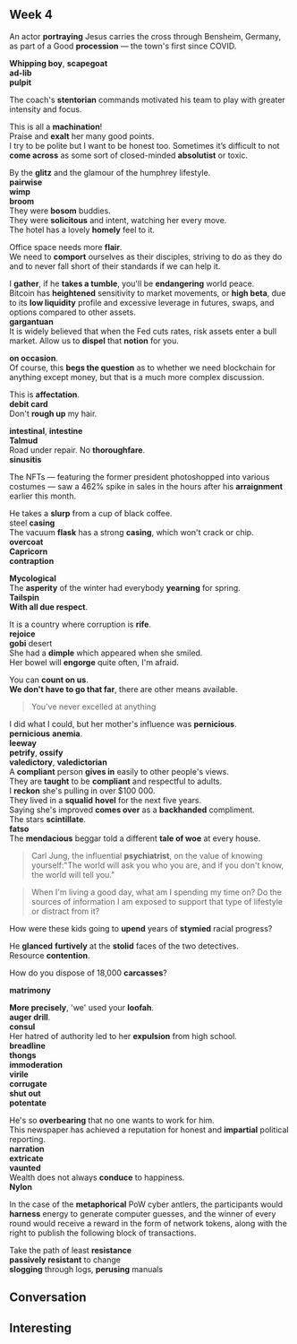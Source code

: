 ## Week 4  

An actor **portraying** Jesus carries the cross through Bensheim, Germany, as part of a Good **procession** — the town's first since COVID.  

**Whipping boy**, **scapegoat**  
**ad-lib**  
**pulpit**  

The coach's **stentorian** commands motivated his team to play with greater intensity and focus.  

This is all a **machination**!  
Praise and **exalt** her many good points.  
I try to be polite but I want to be honest too. Sometimes it’s difficult to not **come across** as some sort of closed-minded **absolutist** or toxic.  

By the **glitz** and the glamour of the humphrey lifestyle.  
**pairwise**  
**wimp**  
**broom**  
They were **bosom** buddies.  
They were **solicitous** and intent, watching her every move.  
The hotel has a lovely **homely** feel to it.  

Office space needs more **flair**.  
We need to **comport** ourselves as their disciples, striving to do as they do and to never fall short of their standards if we can help it.  

I **gather**, if he **takes a tumble**, you'll be **endangering** world peace.  
Bitcoin has **heightened** sensitivity to market movements, or **high beta**, due to its **low liquidity** profile and excessive leverage in futures, swaps, and options compared to other assets.  
**gargantuan**  
It is widely believed that when the Fed cuts rates, risk assets enter a bull market. Allow us to **dispel** that **notion** for you.  

**on occasion**.  
Of course, this **begs the question** as to whether we need blockchain for anything except money, but that is a much more complex discussion.  

This is **affectation**.  
**debit card**  
Don't **rough up** my hair.  

**intestinal**, **intestine**  
**Talmud**  
Road under repair. No **thoroughfare**.  
**sinusitis**  

The NFTs — featuring the former president photoshopped into various costumes — saw a 462% spike in sales in the hours after his **arraignment** earlier this month.  

He takes a **slurp** from a cup of black coffee.  
steel **casing**  
The vacuum **flask** has a strong **casing**, which won't crack or chip.  
**overcoat**  
**Capricorn**  
**contraption**  

**Mycological**  
The **asperity** of the winter had everybody **yearning** for spring.  
**Tailspin**  
**With all due respect**.  

It is a country where corruption is **rife**.  
**rejoice**  
**gobi** desert  
She had a **dimple** which appeared when she smiled.  
Her bowel will **engorge** quite often, I'm afraid.  

You can **count on us**.  
**We don't have to go that far**, there are other means available.  

> You've never excelled at anything  

I did what I could, but her mother's influence was **pernicious**.  
**pernicious** **anemia**.  
**leeway**  
**petrify**, **ossify**  
**valedictory**, **valedictorian**  
A **compliant** person **gives in** easily to other people's views.  
They are **taught** to be **compliant** and respectful to adults.  
I **reckon** she's pulling in over $100 000.  
They lived in a **squalid** **hovel** for the next five years.  
Saying she's improved **comes over** as a **backhanded** compliment.  
The stars **scintillate**.  
**fatso**  
The **mendacious** beggar told a different **tale of woe** at every house.  


> Carl Jung, the influential **psychiatrist**, on the value of knowing yourself:"The world will ask you who you are, and if you don't know, the world will tell you."  

> When I'm living a good day, what am I spending my time on? Do the sources of information I am exposed to support that type of lifestyle or distract from it?  

How were these kids going to **upend** years of **stymied** racial progress?  

He **glanced** **furtively** at the **stolid** faces of the two detectives.  
Resource **contention**.  

How do you dispose of 18,000 **carcasses**?  

**matrimony**  


**More precisely**, 'we' used your **loofah**.  
**auger drill**.  
**consul**  
Her hatred of authority led to her **expulsion** from high school.  
**breadline**  
**thongs**  
**immoderation**  
**virile**  
**corrugate**  
**shut out**  
**potentate**  

He's so **overbearing** that no one wants to work for him.  
This newspaper has achieved a reputation for honest and **impartial** political reporting.  
**narration**  
**extricate**  
**vaunted**  
Wealth does not always **conduce** to happiness.  
**Nylon**  

In the case of the **metaphorical** PoW cyber antlers, the participants would **harness** energy to generate computer guesses, and the winner of every round would receive a reward in the form of network tokens, along with the right to publish the following block of transactions.  

Take the path of least **resistance**  
**passively resistant** to change  
**slogging** through logs, **perusing** manuals  

## Conversation  


## Interesting  


